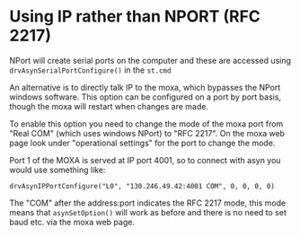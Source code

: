 # Using IP rather than NPORT (RFC 2217)

NPort will create serial ports on the computer and these are accessed using `drvAsynSerialPortConfigure()` in the `st.cmd`

An alternative is to directly talk IP to the moxa, which bypasses the NPort windows software. This option can be configured on a port by port basis, though the moxa will restart when changes are made.

To enable this option you need to change the mode of the moxa port from "Real COM" (which uses windows NPort) to "RFC 2217". On the moxa web page look under "operational settings" for the port to change the mode.   

Port 1 of the MOXA is served at IP port 4001, so to connect with asyn you would use something like:
```
drvAsynIPPortConfigure("L0", "130.246.49.42:4001 COM", 0, 0, 0, 0)
```
The "COM" after the address:port indicates the RFC 2217 mode, this mode means that `asynSetOption()` will work as before and there is no need to set baud etc. via the moxa web page. 